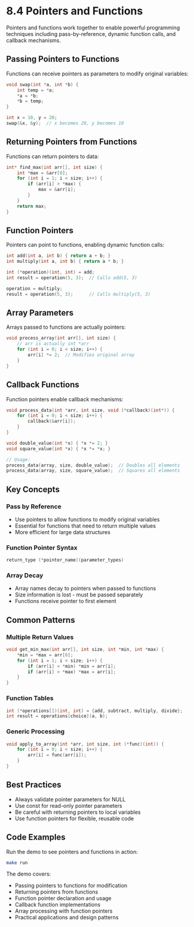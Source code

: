 # 8.4 Pointers and Functions

Pointers and functions work together to enable powerful programming techniques including pass-by-reference, dynamic function calls, and callback mechanisms.

## Passing Pointers to Functions

Functions can receive pointers as parameters to modify original variables:

```c
void swap(int *a, int *b) {
    int temp = *a;
    *a = *b;
    *b = temp;
}

int x = 10, y = 20;
swap(&x, &y);  // x becomes 20, y becomes 10
```

## Returning Pointers from Functions

Functions can return pointers to data:

```c
int* find_max(int arr[], int size) {
    int *max = &arr[0];
    for (int i = 1; i < size; i++) {
        if (arr[i] > *max) {
            max = &arr[i];
        }
    }
    return max;
}
```

## Function Pointers

Pointers can point to functions, enabling dynamic function calls:

```c
int add(int a, int b) { return a + b; }
int multiply(int a, int b) { return a * b; }

int (*operation)(int, int) = add;
int result = operation(5, 3);  // Calls add(5, 3)

operation = multiply;
result = operation(5, 3);      // Calls multiply(5, 3)
```

## Array Parameters

Arrays passed to functions are actually pointers:

```c
void process_array(int arr[], int size) {
    // arr is actually int *arr
    for (int i = 0; i < size; i++) {
        arr[i] *= 2;  // Modifies original array
    }
}
```

## Callback Functions

Function pointers enable callback mechanisms:

```c
void process_data(int *arr, int size, void (*callback)(int*)) {
    for (int i = 0; i < size; i++) {
        callback(&arr[i]);
    }
}

void double_value(int *x) { *x *= 2; }
void square_value(int *x) { *x *= *x; }

// Usage:
process_data(array, size, double_value);  // Doubles all elements
process_data(array, size, square_value);  // Squares all elements
```

## Key Concepts

### **Pass by Reference**
- Use pointers to allow functions to modify original variables
- Essential for functions that need to return multiple values
- More efficient for large data structures

### **Function Pointer Syntax**
```c
return_type (*pointer_name)(parameter_types)
```

### **Array Decay**
- Array names decay to pointers when passed to functions
- Size information is lost - must be passed separately
- Functions receive pointer to first element

## Common Patterns

### **Multiple Return Values**
```c
void get_min_max(int arr[], int size, int *min, int *max) {
    *min = *max = arr[0];
    for (int i = 1; i < size; i++) {
        if (arr[i] < *min) *min = arr[i];
        if (arr[i] > *max) *max = arr[i];
    }
}
```

### **Function Tables**
```c
int (*operations[])(int, int) = {add, subtract, multiply, divide};
int result = operations[choice](a, b);
```

### **Generic Processing**
```c
void apply_to_array(int *arr, int size, int (*func)(int)) {
    for (int i = 0; i < size; i++) {
        arr[i] = func(arr[i]);
    }
}
```

## Best Practices

- Always validate pointer parameters for NULL
- Use const for read-only pointer parameters
- Be careful with returning pointers to local variables
- Use function pointers for flexible, reusable code

## Code Examples

Run the demo to see pointers and functions in action:
```bash
make run
```

The demo covers:
- Passing pointers to functions for modification
- Returning pointers from functions
- Function pointer declaration and usage
- Callback function implementations
- Array processing with function pointers
- Practical applications and design patterns

